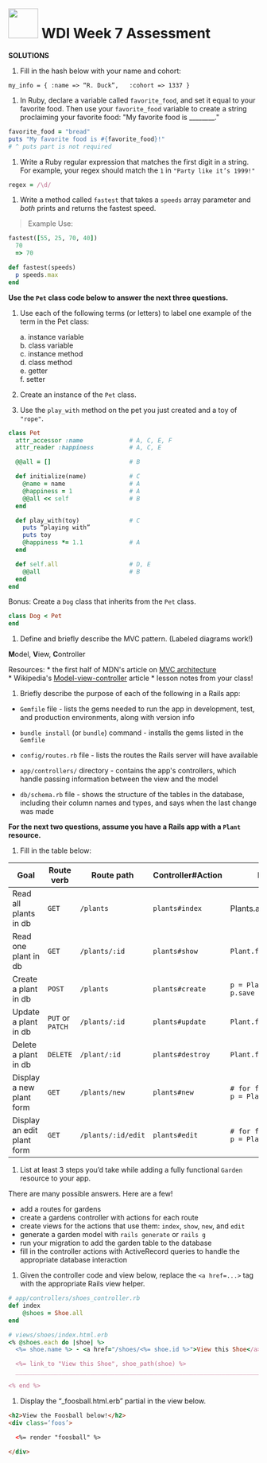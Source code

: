 # <img src="https://cloud.githubusercontent.com/assets/7833470/10899314/63829980-8188-11e5-8cdd-4ded5bcb6e36.png" height="60"> WDI Week 7 Assessment

**SOLUTIONS**

1. Fill in the hash below with your name and cohort:

  `my_info = { :name => “R. Duck”,   :cohort => 1337 }`

1. In Ruby, declare a variable called `favorite_food`, and set it equal to your favorite food. Then use your `favorite_food` variable to create a string proclaiming your favorite food: "My favorite food is ________." 

  ```ruby
  favorite_food = "bread"
  puts "My favorite food is #{favorite_food}!" 
  # ^ puts part is not required
  ```

1. Write a Ruby regular expression that matches the first digit in a string. For example, your regex should match the `1` in `"Party like it’s 1999!"`


  ```ruby
  regex = /\d/
  ```

1. Write a method called `fastest` that takes a `speeds` array parameter and _both_ prints and returns the fastest speed.  

  > Example Use:      
  ```ruby
  fastest([55, 25, 70, 40])
    70
    => 70
  ```


  ```ruby
  def fastest(speeds)
    p speeds.max
  end
  ```


  **Use the `Pet` class code below to answer the next three questions.**

1. Use each of the following terms (or letters) to label one example of the term in the Pet class:

   a. instance variable			 
   b. class variable    
   c. instance method		 	
   d. class method    
   e. getter					  
   f. setter  

1. Create an instance of the `Pet` class.


1. Use the `play_with` method on the pet you just created and a toy of `"rope"`.




  ```ruby
  class Pet						
  	attr_accessor :name             # A, C, E, F
  	attr_reader :happiness          # A, C, E

    @@all = []                      # B

  	def initialize(name)            # C
      @name = name                  # A
      @happiness = 1                # A
      @@all << self                 # B
    end

    def play_with(toy)              # C
      puts “playing with”           
      puts toy
      @happiness *= 1.1             # A
    end

    def self.all                    # D, E
      @@all                         # B
    end
  end
  ```

  Bonus: Create a `Dog` class that inherits from the `Pet` class.
  
  
  ```ruby
  class Dog < Pet
  end
  ```


1. Define and briefly describe the MVC pattern. (Labeled diagrams work!)

  <strong>M</strong>odel, <strong>V</strong>iew, <strong>C</strong>ontroller
  
  Resources:
    * the first half of MDN's article on [MVC architecture](https://developer.mozilla.org/en-US/Apps/Fundamentals/Modern_web_app_architecture/MVC_architecture)  
    * Wikipedia's [Model-view-controller](https://en.wikipedia.org/wiki/Model%E2%80%93view%E2%80%93controller) article
    * lesson notes from your class!  








1. Briefly describe the purpose of each of the following in a Rails app:

  * `Gemfile`  file  - lists the gems needed to run the app in development, test, and production environments, along with version info
  
  * `bundle install` (or `bundle`) command - installs the gems listed in the `Gemfile`
  
  * `config/routes.rb`  file  - lists the routes the Rails server will have available  

  * `app/controllers/`  directory - contains the app's controllers, which handle passing information between the view and the model
  
  * `db/schema.rb`  file  - shows the structure of the tables in the database, including their column names and types, and says when the last change was made

  **For the next two questions, assume you have a Rails app with a `Plant` resource.**

1. Fill in the table below:

  | Goal | Route verb | Route path | Controller#Action | Database Method(s) |
  | --- | --- | --- | --- | --- |
  | Read all plants in db | `GET` | `/plants` | `plants#index`  | Plants.all |
  | Read one plant in db | `GET` | `/plants/:id` | `plants#show`  | `Plant.find(id)` |
  | Create a plant in db | `POST` | `/plants` | `plants#create`  | `p = Plant.new(plant_data)` <br> `p.save` |
  | Update a plant in db | `PUT` or<br> `PATCH` | `/plants/:id` | `plants#update`  | `Plant.find(id).update(plant_data)` |
  | Delete a plant in db | `DELETE` | `/plant/:id` | `plants#destroy`  | `Plant.find(id).destroy` |
  | Display a new plant form | `GET` | `/plants/new` | `plants#new` | `# for form display` <br> `p = Plant.new` |
  | Display an edit plant form | `GET` | `/plants/:id/edit`  |  `plants#edit` | `# for form display` <br> `p = Plant.find(id)` |
  




1. List at least 3 steps you’d take while adding a fully functional `Garden` resource to your app.

  There are many possible answers. Here are a few!

  * add a routes for gardens 
  * create a gardens controller with actions for each route
  * create views for the actions that use them: `index`, `show`, `new`, and `edit` 
  * generate a garden model with `rails generate` or `rails g`   
  * run your migration to add the garden table to the database
  * fill in the controller actions with ActiveRecord queries to handle the appropriate database interaction  
  


1. Given the controller code and view below, replace the `<a href=...>` tag with the appropriate Rails view helper.

  ```ruby
  # app/controllers/shoes_controller.rb
  def index
      @shoes = Shoe.all
  end
  ```
    
  
    
  ```ruby
  # views/shoes/index.html.erb
  <% @shoes.each do |shoe| %>
    <%= shoe.name %> - <a href="/shoes/<%= shoe.id %>">View this Shoe</a>
  
    <%= link_to "View this Shoe", shoe_path(shoe) %> 
    ______________________________________________________________________

  <% end %>
  ```

1. Display the “_foosball.html.erb” partial in the view below.
    
  ```html
  <h2>View the Foosball below!</h2>
  <div class=‘foos’>

    <%= render "foosball" %>

  </div>
  ```
